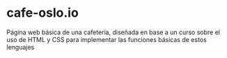 # cafe-oslo.io
Página web básica de una cafetería, diseñada en base a un curso sobre el uso de HTML y CSS para implementar las funciones básicas de estos lenguajes
